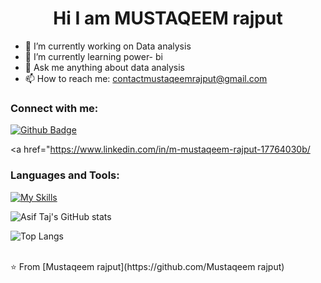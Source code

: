  <h1 align="center">Hi I am MUSTAQEEM rajput</h1>

- 🔭 I’m currently working on Data analysis
- 🌱 I’m currently learning power- bi
- 💬 Ask me anything about data analysis
- 📫 How to reach me: contactmustaqeemrajput@gmail.com

### Connect with me:
<div id="badges">
  <a href="https://github.com/Mustaqeemrajput">
    <img src="https://img.shields.io/badge/Github-white?style=for-the-badge&logo=Github&logoColor=black" alt="Github Badge"/>
  </a>

   <a href="https://www.linkedin.com/in/m-mustaqeem-rajput-17764030b/
    
</div>

### Languages and Tools:
[![My Skills](https://skillicons.dev/icons?i=flutter,dart,firebase,github,git,postman,figma,xd&perline=5)](https://skillicons.dev)

![Asif Taj's GitHub stats](https://github-readme-stats.vercel.app/api?username=axiftaj&show_icons=true&theme=dark)

![Top Langs](https://github-readme-stats.vercel.app/api/top-langs/?username=axiftaj&theme=dark)


<br>
⭐️ From [Mustaqeem rajput](https://github.com/Mustaqeem rajput)
